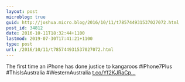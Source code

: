 ```yaml
---
layout: post
microblog: true
guid: http://joshua.micro.blog/2016/10/11/t785744931537027072.html
post_id: 34812
date: 2016-10-11T18:32:44+1100
lastmod: 2019-07-30T17:41:21+1100
type: post
url: /2016/10/11/t785744931537027072.html
---
```

The first time an iPhone has done justice to kangaroos #iPhone7Plus #ThisIsAustralia #WesternAustralia [t.co/Yf2KJRaCp...](https://t.co/Yf2KJRaCpF)
